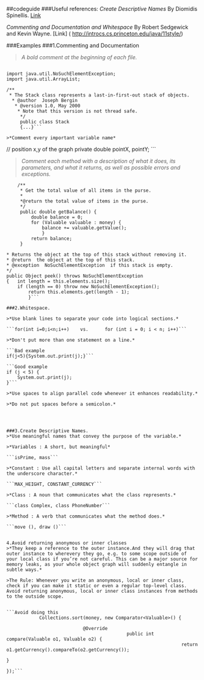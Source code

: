 ##codeguide
###Useful references:
*Create Descriptive Names* By Diomidis Spinellis. [Link](
http://www.informit.com/articles/article.aspx?p=2223710 )

*Commenting and Documentation and Whitespace* By Robert Sedgewick and Kevin Wayne. [Link] (
http://introcs.cs.princeton.edu/java/11style/)


###Examples
###1.Commenting and Documentation 
>*A bold comment at the beginning of each file.*

```package work;

import java.util.NoSuchElementException;
import java.util.ArrayList;

/**
 * The Stack class represents a last-in-first-out stack of objects. 
  * @author  Joseph Bergin
   * @version 1.0, May 2000
    * Note that this version is not thread safe. 
     */
     public class Stack 
     {...}```

>*Comment every important variable name*

```
//  position x,y of the graph
private double pointX, pointY;   ```

>*Comment each method with a description of what it does, its parameters, and what it returns, as well as possible errors and exceptions.*


        /**
         * Get the total value of all items in the purse.
         *
         *@return the total value of items in the purse.
         */
	     public double getBalance() {
	         double balance = 0;
	         for (Valuable valuable : money) {
	             balance += valuable.getValue();
                 }
	         return balance;
	     }


```/**
* Returns the object at the top of this stack without removing it. 
* @return  the object at the top of this stack. 
* @exception  NoSuchElementException  if this stack is empty.
*/
public Object peek() throws NoSuchElementException
{	int length = this.elements.size();
	if (length == 0) throw new NoSuchElementException();
		return this.elements.get(length - 1);
		}```

###2.Whitespace.

>*Use blank lines to separate your code into logical sections.*

```for(int i=0;i<n;i++)    vs.      for (int i = 0; i < n; i++)```

>*Don't put more than one statement on a line.*

```Bad example
if(j<5){System.out.print(j);}```

```Good example
if (j < 5) {
    System.out.print(j);
}```

>*Use spaces to align parallel code whenever it enhances readability.*

>*Do not put spaces before a semicolon.*




###3.Create Descriptive Names.
>*Use meaningful names that convey the purpose of the variable.*

>*Variables : A short, but meaningful*

```isPrime, mass```

>*Constant : Use all capital letters and separate internal words with the underscore character.*

```MAX_HEIGHT, CONSTANT_CURRENCY```

>*Class : A noun that communicates what the class represents.*

```class Complex, class PhoneNumber```

>*Method : A verb that communicates what the method does.*

```move (), draw ()```


4.Avoid returning anonymous or inner classes
>*They keep a reference to the outer instance.And they will drag that outer instance to wherevery they go, e.g. to some scope outside of your local class if you’re not careful. This can be a major source for memory leaks, as your whole object graph will suddenly entangle in subtle ways.*

>The Rule: Whenever you write an anonymous, local or inner class, 
check if you can make it static or even a regular top-level class. Avoid returning anonymous, local or inner class instances from methods to the outside scope.


```Avoid doing this 
			Collections.sort(money, new Comparator<Valuable>() {
			 
			  				@Override
							 				public int compare(Valuable o1, Valuable o2) {
											 					return o1.getCurrency().compareTo(o2.getCurrency());
																 				}			
																				 			});```

